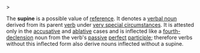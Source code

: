 <!-- markdownlint-disable MD041 -->>
The **supine** is a possible value of [reference](actum.md). It denotes a [verbal noun](nomen.md) derived from its parent [verb](actus.md) under [very special circumstances](https://wikipedia.org/wiki/Latin_syntax#The_supine). It is attested only in the [accusative](accusativus.md) and [ablative](ablativus.md) cases and is inflected like a [fourth-declension](https://wikipedia.org/wiki/Latin_declension#Fourth_declension_(u_stems)) noun from the verb's [passive](passiva.md) [perfect](perfectum.md) [participle](participium.md); therefore verbs without this inflected form also derive nouns inflected without a supine.
